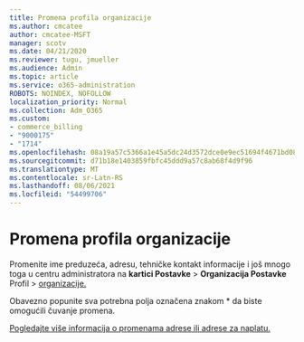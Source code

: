 ```yaml
---
title: Promena profila organizacije
ms.author: cmcatee
author: cmcatee-MSFT
manager: scotv
ms.date: 04/21/2020
ms.reviewer: tugu, jmueller
ms.audience: Admin
ms.topic: article
ms.service: o365-administration
ROBOTS: NOINDEX, NOFOLLOW
localization_priority: Normal
ms.collection: Adm_O365
ms.custom:
- commerce_billing
- "9000175"
- "1714"
ms.openlocfilehash: 08a19a57c5366a1e45a5dc24d3572dce0e9ec51694f4671bd0881218f5cd4b89
ms.sourcegitcommit: d71b18e1403859fbfc45ddd9a57c8ab68f4d9f96
ms.translationtype: MT
ms.contentlocale: sr-Latn-RS
ms.lasthandoff: 08/06/2021
ms.locfileid: "54499706"
---
```

# <a name="change-organization-profile"></a>Promena profila organizacije

Promenite ime preduzeća, adresu, tehničke kontakt informacije i još mnogo toga u centru administratora na **kartici Postavke**  >  **Organizacija Postavke** Profil  >  [organizacije.](https://admin.microsoft.com/AdminPortal/Home#/Settings/OrganizationProfile/:/Settings/L1/OrganizationInformation)

Obavezno popunite sva potrebna polja označena znakom * da biste omogućili čuvanje promena.

[Pogledajte više informacija o promenama adrese ili adrese za naplatu.](/microsoft-365/admin/manage/change-address-contact-and-more)
